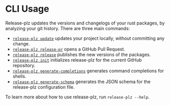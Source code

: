 # CLI Usage

Release-plz updates the versions and changelogs of your rust packages, by
analyzing your git history.
There are three main commands:

- [`release-plz update`](update.md) updates your project locally, without
  committing any change.
- [`release-plz release-pr`](release-pr.md) opens a GitHub Pull Request.
- [`release-plz release`](release.md) publishes the new versions of the packages.
- [`release-plz init`](init.md) initializes release-plz for the current GitHub repository.
- [`release-plz generate-completions`](shell-completion.md) generates command completions for
  shells.
- [`release-plz generate-schema`](generate-schema.md) generates the JSON schema for the
  release-plz configuration file.

To learn more about how to use release-plz, run `release-plz --help`.

